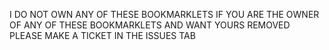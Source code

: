 I DO NOT OWN ANY OF THESE BOOKMARKLETS IF YOU ARE THE OWNER OF ANY OF THESE BOOKMARKLETS AND WANT YOURS REMOVED PLEASE MAKE A TICKET IN THE ISSUES TAB
